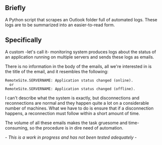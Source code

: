  <h2>Briefly</h2>
  <p>A Python script that scrapes an Outlook folder full of automated logs. These logs are to be summarized into an easier-to-read form.</p>

  <h2>Specifically</h2>
  <p>A custom -let's call it- monitoring system produces logs about the status of an application running on multiple servers and sends these logs as emails.</p>
  <p>There is no information in the body of the emails, all we're interested in is the title of the email, and it resembles the following:</p>
  <pre><code>RemoteSite.SERVERNAME: Application status changed (online).
  or
RemoteSite.SERVERNAME: Application status changed (offline).</code></pre>

  <p>I can't describe what the system is exactly, but disconnections and reconnections are normal and they happen quite a lot on a considerable number of machines. What we have to do is ensure that if a disconnection happens, a reconnection must follow within a short amount of time.</p>
  <p>The volume of all these emails makes the task gruesome and time-consuming, so the procedure is in dire need of automation.</p>

  <p><em> - This is a work in progress and has not been tested adequately -</em></p>
